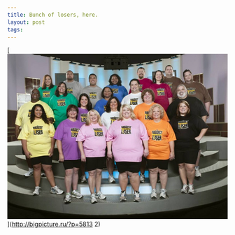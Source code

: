 ```yaml
--- 
title: Bunch of losers, here.
layout: post
tags: 
---
```

[![](/tumblr_files/tumblr_l3a49uKwxW1qz4ssz.jpg)](http://bigpicture.ru/?p=5813
2)
